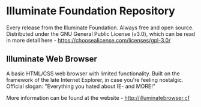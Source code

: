 # Illuminate Foundation Repository
Every release from the Illuminate Foundation. Always free and open source. Distributed under the GNU General Public License (v3.0), which can be read in more detail here - https://choosealicense.com/licenses/gpl-3.0/


## Illuminate Web Browser
A basic HTML/CSS web browser with limited functionality. Built on the framework of the late Internet Explorer, in case you're feeling nostalgic. Official slogan: "Everything you hated about IE- and MORE!"

More information can be found at the website - http://illuminatebrowser.cf
